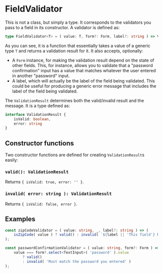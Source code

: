 # FieldValidator

This is not a class, but simply a type. It corresponds to the validators you pass to a field in its constructor. A validator is defined as:

```ts
type FieldValidator<T> = ( value: T, form?: Form, label?: string ) => ValidationResult;
```

As you can see, it is a function that essentially takes a value of a generic type `T` and returns a validation result for it. It also accepts, optionally:
- A `Form` instance, for making the validation result depend on the state of other fields. This, for instance, allows you to validate that a "password confirmation" input has a value that matches whatever the user entered in another "password" input.
- A label, which will actually be the label of the field being validated. This could be useful for producing a generic error message that includes the label of the field being validated.

The `ValidationResult` determines both the valid/invalid result and the message. It is a type defined as:

```ts
interface ValidationResult {
	isValid: boolean,
	error: string
}
```

## Constructor functions
Two constructor functions are defined for creating `ValidationResult`s easily:

### `valid(): ValidationResult`
Returns `{ isValid: true, error: '' }`.

### `invalid( error: string ): ValidationResult`
Returns `{ isValid: false, error }`.

## Examples

```ts
const zipCodeValidator = ( value: string, _, label?: string ) => (
	isZipCode( value ) ? valid() : invalid( `${label || 'This field'} has an invalid format` )
);

const passwordConfirmationValidator = ( value: string, form?: Form ) => (
	value === form?.select<TextInput>( 'password' ).value
		? valid()
		: invalid( 'Must match the password you entered' )
);
```
